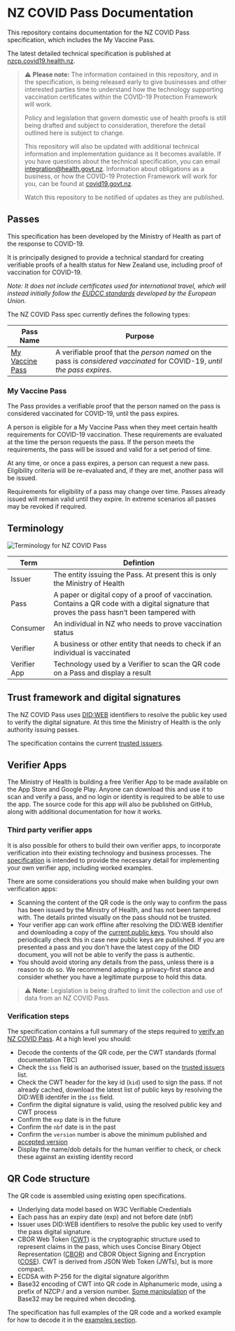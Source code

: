 # NZ COVID Pass Documentation

This repository contains documentation for the NZ COVID Pass specification, which includes the My Vaccine Pass. 

The latest detailed technical specification is published at [nzcp.covid19.health.nz](https://nzcp.covid19.health.nz). 

> ⚠️ **Please note:** The information contained in this repository, and in the specification, is being released early to give
> businesses and other interested parties time to understand how the technology supporting vaccination certificates within the
> COVID-19 Protection Framework will work.
> 
> Policy and legislation that govern domestic use of health proofs is still being drafted and subject to consideration, therefore 
> the detail outlined here is subject to change.
> 
> This repository will also be updated with additional technical information and implementation guidance as it becomes available. 
> If you have questions about the technical specification, you can email integration@health.govt.nz. Information about obligations 
> as a business, or how the COVID-19 Protection Framework will work for you, can be found 
> at [covid19.govt.nz](https://covid19.govt.nz/alert-levels-and-updates/covid-19-protection/).
>
> Watch this repository to be notified of updates as they are published.
> 

## Passes

This specification has been developed by the Ministry of Health as part of the response to COVID-19. 

It is principally designed to provide a technical standard for creating verifiable proofs of a health status for New Zealand use, including proof of vaccination for COVID-19.

*Note: It does not include certificates used for international travel, which will instead initially follow the [EUDCC standards](https://github.com/eu-digital-green-certificates) developed by the European Union.*

The NZ COVID Pass spec currently defines the following types:

Pass Name                               | Purpose
----------------------------------------|--------------------------------------
[My Vaccine Pass](#my-vaccine-pass)     | A verifiable proof that the *person named* on the pass is *considered vaccinated* for COVID-19, *until the pass expires*.

### My Vaccine Pass

The Pass provides a verifiable proof that the person named on the pass is considered vaccinated for COVID-19, until the pass expires.

A person is eligible for a My Vaccine Pass when they meet certain health requirements for COVID-19 vaccination. These requirements are evaluated at the time the person requests the pass. If the person meets the requirements, the pass will be issued and valid for a set period of time. 

At any time, or once a pass expires, a person can request a new pass. Eligibility criteria will be re-evaluated and, if they are met, another pass will be issued.

Requirements for eligibility of a pass may change over time. Passes already issued will remain valid until they expire. In extreme scenarios all passes may be revoked if required.

## Terminology

![Terminology for NZ COVID Pass](https://user-images.githubusercontent.com/344000/140439118-7eb77eb3-c46e-41e3-ad89-8c72aa117812.png)

Term          | Defintion
--------------|--------------------------------------
Issuer        | The entity issuing the Pass. At present this is only the Ministry of Health
Pass          | A paper or digital copy of a proof of vaccination. Contains a QR code with a digital signature that proves the pass hasn’t been tampered with
Consumer      | An individual in NZ who needs to prove vaccination status
Verifier      | A business or other entity that needs to check if an individual is vaccinated
Verifier App  | Technology used by a Verifier to scan the QR code on a Pass and display a result

## Trust framework and digital signatures

The NZ COVID Pass uses [DID:WEB](https://w3c-ccg.github.io/did-method-web/) identifiers to resolve the public key used to verify the digital signature. At this time the Ministry of Health is the only authority issuing passes.

The specification contains the current [trusted issuers](https://nzcp.covid19.health.nz/#trusted-issuers). 

## Verifier Apps

The Ministry of Health is building a free Verifier App to be made available on the App Store and Google Play. Anyone can download this and use it to scan and verify a pass, and no login or identity is required to be able to use the app. The source code for this app will also be published on GitHub, along with additional documentation for how it works.

### Third party verifier apps
It is also possible for others to build their own verifier apps, to incorporate verification into their existing technology and business processes. The [specification](https://nzcp.covid19.health.nz) is intended to provide the necessary detail for implementing your own verifier app, including worked examples.

There are some considerations you should make when building your own verification apps:
* Scanning the content of the QR code is the only way to confirm the pass has been issued by the Ministry of Health, and has not been tampered with. The details printed visually on the pass should not be trusted.
* Your verifier app can work offline after resolving the DID:WEB identifier and downloading a copy of the [current public keys](https://nzcp.identity.health.nz/.well-known/did.json). You should also periodically check this in case new public keys are published. If you are presented a pass and you don't have the latest copy of the DID document, you will not be able to verify the pass is authentic.
* You should avoid storing any details from the pass, unless there is a reason to do so. We recommend adopting a privacy-first stance and consider whether you have a legitimate purpose to hold this data.

> ⚠️ **Note:** Legislation is being drafted to limit the collection and use of data from an NZ COVID Pass.

### Verification steps

The specification contains a full summary of the steps required to [verify an NZ COVID Pass](https://nzcp.covid19.health.nz#steps-to-verify-an-new-zealand-covid-pass). At a high level you should:
* Decode the contents of the QR code, per the CWT standards (formal documentation TBC)
* Check the `iss` field is an authorised issuer, based on the [trusted issuers](https://nzcp.covid19.health.nz/#trusted-issuers) list.
* Check the CWT header for the key id (`kid`) used to sign the pass. If not already cached, download the latest list of public keys by resolving the DID:WEB identifer in the `iss` field.
* Confirm the digital signature is valid, using the resolved public key and CWT process
* Confirm the `exp` date is in the future
* Confirm the `nbf` date is in the past
* Confirm the `version` number is above the minimum published and [accepted version](https://nzcp.covid19.health.nz/#cwt-headers)
* Display the name/dob details for the human verifier to check, or check these against an existing identity record

## QR Code structure

The QR code is assembled using existing open specifications.
* Underlying data model based on W3C Verifiable Credentials
* Each pass has an expiry date (exp) and not before date (nbf)
* Issuer uses DID:WEB identifiers to resolve the public key used to verify the pass digital signature.
* CBOR Web Token ([CWT](https://datatracker.ietf.org/doc/html/rfc8392)) is the cryptographic structure used to represent claims in the pass, which uses Concise Binary Object Representation ([CBOR](https://datatracker.ietf.org/doc/html/rfc7049)) and CBOR Object Signing and Encryption ([COSE](https://datatracker.ietf.org/doc/html/rfc8152)). CWT is derived from JSON Web Token (JWTs), but is more compact.
* ECDSA with P-256 for the digital signature algorithm
* Base32 encoding of CWT into QR code in Alphanumeric mode, using a prefix of NZCP:/ and a version number. [Some manipulation](https://nzcp.covid19.health.nz/#adding-base32-padding) of the Base32 may be required when decoding.

The specification has full examples of the QR code and a worked example for how to decode it in the [examples section](https://nzcp.covid19.health.nz/#examples).


